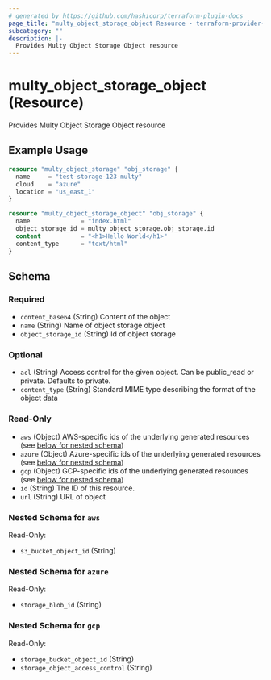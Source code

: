 ```yaml
---
# generated by https://github.com/hashicorp/terraform-plugin-docs
page_title: "multy_object_storage_object Resource - terraform-provider-multy"
subcategory: ""
description: |-
  Provides Multy Object Storage Object resource
---
```


# multy_object_storage_object (Resource)

Provides Multy Object Storage Object resource

## Example Usage

```terraform
resource "multy_object_storage" "obj_storage" {
  name     = "test-storage-123-multy"
  cloud    = "azure"
  location = "us_east_1"
}

resource "multy_object_storage_object" "obj_storage" {
  name              = "index.html"
  object_storage_id = multy_object_storage.obj_storage.id
  content           = "<h1>Hello World</h1>"
  content_type      = "text/html"
}
```

<!-- schema generated by tfplugindocs -->
## Schema

### Required

- `content_base64` (String) Content of the object
- `name` (String) Name of object storage object
- `object_storage_id` (String) Id of object storage

### Optional

- `acl` (String) Access control for the given object. Can be public_read or private. Defaults to private.
- `content_type` (String) Standard MIME type describing the format of the object data

### Read-Only

- `aws` (Object) AWS-specific ids of the underlying generated resources (see [below for nested schema](#nestedatt--aws))
- `azure` (Object) Azure-specific ids of the underlying generated resources (see [below for nested schema](#nestedatt--azure))
- `gcp` (Object) GCP-specific ids of the underlying generated resources (see [below for nested schema](#nestedatt--gcp))
- `id` (String) The ID of this resource.
- `url` (String) URL of object

<a id="nestedatt--aws"></a>
### Nested Schema for `aws`

Read-Only:

- `s3_bucket_object_id` (String)


<a id="nestedatt--azure"></a>
### Nested Schema for `azure`

Read-Only:

- `storage_blob_id` (String)


<a id="nestedatt--gcp"></a>
### Nested Schema for `gcp`

Read-Only:

- `storage_bucket_object_id` (String)
- `storage_object_access_control` (String)


